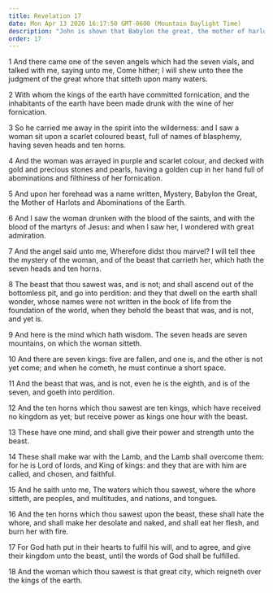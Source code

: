 ```yaml
---
title: Revelation 17
date: Mon Apr 13 2020 16:17:50 GMT-0600 (Mountain Daylight Time)
description: "John is shown that Babylon the great, the mother of harlots and abominations, has become established throughout the earth."
order: 17
---
```


1 And there came one of the seven angels which had the seven vials, and talked with me, saying unto me, Come hither; I will shew unto thee the judgment of the great whore that sitteth upon many waters.

2 With whom the kings of the earth have committed fornication, and the inhabitants of the earth have been made drunk with the wine of her fornication.

3 So he carried me away in the spirit into the wilderness: and I saw a woman sit upon a scarlet coloured beast, full of names of blasphemy, having seven heads and ten horns.

4 And the woman was arrayed in purple and scarlet colour, and decked with gold and precious stones and pearls, having a golden cup in her hand full of abominations and filthiness of her fornication.

5 And upon her forehead was a name written, Mystery, Babylon the Great, the Mother of Harlots and Abominations of the Earth.

6 And I saw the woman drunken with the blood of the saints, and with the blood of the martyrs of Jesus: and when I saw her, I wondered with great admiration.

7 And the angel said unto me, Wherefore didst thou marvel? I will tell thee the mystery of the woman, and of the beast that carrieth her, which hath the seven heads and ten horns.

8 The beast that thou sawest was, and is not; and shall ascend out of the bottomless pit, and go into perdition: and they that dwell on the earth shall wonder, whose names were not written in the book of life from the foundation of the world, when they behold the beast that was, and is not, and yet is.

9 And here is the mind which hath wisdom. The seven heads are seven mountains, on which the woman sitteth.

10 And there are seven kings: five are fallen, and one is, and the other is not yet come; and when he cometh, he must continue a short space.

11 And the beast that was, and is not, even he is the eighth, and is of the seven, and goeth into perdition.

12 And the ten horns which thou sawest are ten kings, which have received no kingdom as yet; but receive power as kings one hour with the beast.

13 These have one mind, and shall give their power and strength unto the beast.

14 These shall make war with the Lamb, and the Lamb shall overcome them: for he is Lord of lords, and King of kings: and they that are with him are called, and chosen, and faithful.

15 And he saith unto me, The waters which thou sawest, where the whore sitteth, are peoples, and multitudes, and nations, and tongues.

16 And the ten horns which thou sawest upon the beast, these shall hate the whore, and shall make her desolate and naked, and shall eat her flesh, and burn her with fire.

17 For God hath put in their hearts to fulfil his will, and to agree, and give their kingdom unto the beast, until the words of God shall be fulfilled.

18 And the woman which thou sawest is that great city, which reigneth over the kings of the earth.
